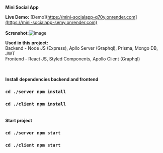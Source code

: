 **Mini Social App**

**Live Demo:** [Demo](https://mini-socialapp-q70y.onrender.com](https://mini-socialapp-semy.onrender.com) <br/> <br/> 
**Screnshot:**![image](https://github.com/asim-iskandarli/mini-socialapp/blob/main/screenshot.gif)

**Used in this project:** <br/> 
Backend - Node JS (Express), Apllo Server (Graphql), Prisma, Mongo DB, JWT <br/> 
Frontend - React JS, Styled Components, Apollo Client (Graphql) <br/> <br/> <br/>

**Install dependencies backend and frontend** <br/> 
### `cd ./server npm install`
### `cd ./client npm install` <br/> <br/> 

**Start project** <br/> 
### `cd ./server npm start`
### `cd ./client npm start`
